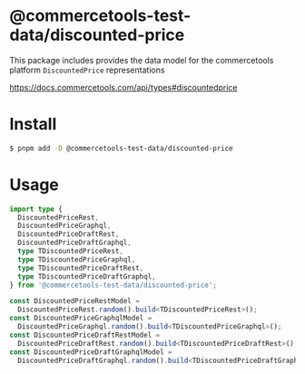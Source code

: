 # @commercetools-test-data/discounted-price

This package includes provides the data model for the commercetools platform `DiscountedPrice` representations

https://docs.commercetools.com/api/types#discountedprice

# Install

```bash
$ pnpm add -D @commercetools-test-data/discounted-price
```

# Usage

```ts
import type {
  DiscountedPriceRest,
  DiscountedPriceGraphql,
  DiscountedPriceDraftRest,
  DiscountedPriceDraftGraphql,
  type TDiscountedPriceRest,
  type TDiscountedPriceGraphql,
  type TDiscountedPriceDraftRest,
  type TDiscountedPriceDraftGraphql,
} from '@commercetools-test-data/discounted-price';

const DiscountedPriceRestModel =
  DiscountedPriceRest.random().build<TDiscountedPriceRest>();
const DiscountedPriceGraphqlModel =
  DiscountedPriceGraphql.random().build<TDiscountedPriceGraphql>();
const DiscountedPriceDraftRestModel =
  DiscountedPriceDraftRest.random().build<TDiscountedPriceDraftRest>();
const DiscountedPriceDraftGraphqlModel =
  DiscountedPriceDraftGraphql.random().build<TDiscountedPriceDraftGraphql>();
```
